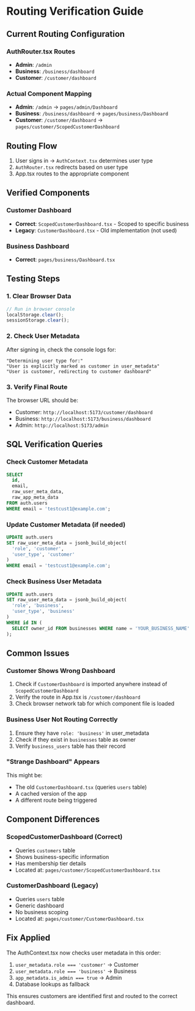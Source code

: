 # Routing Verification Guide

## Current Routing Configuration

### AuthRouter.tsx Routes
- **Admin**: `/admin`
- **Business**: `/business/dashboard`  
- **Customer**: `/customer/dashboard`

### Actual Component Mapping
- **Admin**: `/admin` → `pages/admin/Dashboard`
- **Business**: `/business/dashboard` → `pages/business/Dashboard`
- **Customer**: `/customer/dashboard` → `pages/customer/ScopedCustomerDashboard`

## Routing Flow

1. User signs in → `AuthContext.tsx` determines user type
2. `AuthRouter.tsx` redirects based on user type
3. App.tsx routes to the appropriate component

## Verified Components

### Customer Dashboard
- **Correct**: `ScopedCustomerDashboard.tsx` - Scoped to specific business
- **Legacy**: `CustomerDashboard.tsx` - Old implementation (not used)

### Business Dashboard  
- **Correct**: `pages/business/Dashboard.tsx`

## Testing Steps

### 1. Clear Browser Data
```javascript
// Run in browser console
localStorage.clear();
sessionStorage.clear();
```

### 2. Check User Metadata
After signing in, check the console logs for:
```
"Determining user type for:"
"User is explicitly marked as customer in user_metadata"
"User is customer, redirecting to customer dashboard"
```

### 3. Verify Final Route
The browser URL should be:
- Customer: `http://localhost:5173/customer/dashboard`
- Business: `http://localhost:5173/business/dashboard`
- Admin: `http://localhost:5173/admin`

## SQL Verification Queries

### Check Customer Metadata
```sql
SELECT 
  id,
  email,
  raw_user_meta_data,
  raw_app_meta_data
FROM auth.users
WHERE email = 'testcust1@example.com';
```

### Update Customer Metadata (if needed)
```sql
UPDATE auth.users
SET raw_user_meta_data = jsonb_build_object(
  'role', 'customer',
  'user_type', 'customer'
)
WHERE email = 'testcust1@example.com';
```

### Check Business User Metadata
```sql
UPDATE auth.users
SET raw_user_meta_data = jsonb_build_object(
  'role', 'business',
  'user_type', 'business'
)
WHERE id IN (
  SELECT owner_id FROM businesses WHERE name = 'YOUR_BUSINESS_NAME'
);
```

## Common Issues

### Customer Shows Wrong Dashboard
1. Check if `CustomerDashboard` is imported anywhere instead of `ScopedCustomerDashboard`
2. Verify the route in App.tsx is `/customer/dashboard`
3. Check browser network tab for which component file is loaded

### Business User Not Routing Correctly
1. Ensure they have `role: 'business'` in user_metadata
2. Check if they exist in `businesses` table as owner
3. Verify `business_users` table has their record

### "Strange Dashboard" Appears
This might be:
- The old `CustomerDashboard.tsx` (queries `users` table)
- A cached version of the app
- A different route being triggered

## Component Differences

### ScopedCustomerDashboard (Correct)
- Queries `customers` table
- Shows business-specific information
- Has membership tier details
- Located at: `pages/customer/ScopedCustomerDashboard.tsx`

### CustomerDashboard (Legacy)
- Queries `users` table
- Generic dashboard
- No business scoping
- Located at: `pages/customer/CustomerDashboard.tsx`

## Fix Applied

The AuthContext.tsx now checks user metadata in this order:
1. `user_metadata.role === 'customer'` → Customer
2. `user_metadata.role === 'business'` → Business  
3. `app_metadata.is_admin === true` → Admin
4. Database lookups as fallback

This ensures customers are identified first and routed to the correct dashboard.
